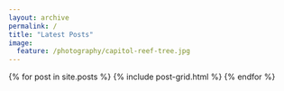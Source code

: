 ```yaml
---
layout: archive
permalink: /
title: "Latest Posts"
image:
  feature: /photography/capitol-reef-tree.jpg
---
```


<div class="tiles">
{% for post in site.posts %}
	{% include post-grid.html %}
{% endfor %}
</div><!-- /.tiles -->